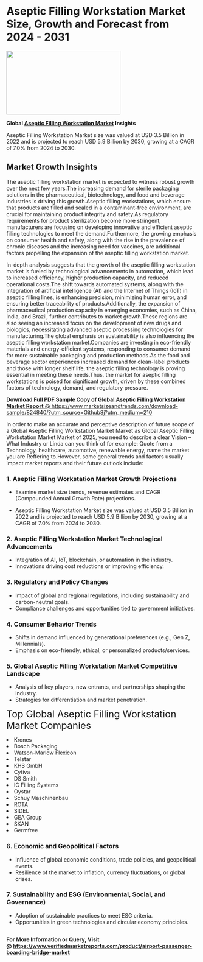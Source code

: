 <H1>Aseptic Filling Workstation Market Size, Growth and Forecast from 2024 - 2031</H1><img class="aligncenter size-medium wp-image-584254" src="https://thirdeyenews.in/wp-content/uploads/2024/09/Global-Market-Research-300x168.jpeg" alt="" width="300" height="168" /><p><strong>Global&nbsp;<a href="https://www.marketsizeandtrends.com/download-sample/824840/?utm_source=Github8j?utm_medium=210">Aseptic Filling Workstation Market</a> Insights</strong></p><p>Aseptic Filling Workstation Market size was valued at USD 3.5 Billion in 2022 and is projected to reach USD 5.9 Billion by 2030, growing at a CAGR of 7.0% from 2024 to 2030.</p><p><h2>Market Growth Insights</h2> <p>The aseptic filling workstation market is expected to witness robust growth over the next few years.The increasing demand for sterile packaging solutions in the pharmaceutical, biotechnology, and food and beverage industries is driving this growth.Aseptic filling workstations, which ensure that products are filled and sealed in a contaminant-free environment, are crucial for maintaining product integrity and safety.As regulatory requirements for product sterilization become more stringent, manufacturers are focusing on developing innovative and efficient aseptic filling technologies to meet the demand.Furthermore, the growing emphasis on consumer health and safety, along with the rise in the prevalence of chronic diseases and the increasing need for vaccines, are additional factors propelling the expansion of the aseptic filling workstation market.</p> <p><a href="#"></a></p> <p>In-depth analysis suggests that the growth of the aseptic filling workstation market is fueled by technological advancements in automation, which lead to increased efficiency, higher production capacity, and reduced operational costs.The shift towards automated systems, along with the integration of artificial intelligence (AI) and the Internet of Things (IoT) in aseptic filling lines, is enhancing precision, minimizing human error, and ensuring better traceability of products.Additionally, the expansion of pharmaceutical production capacity in emerging economies, such as China, India, and Brazil, further contributes to market growth.These regions are also seeing an increased focus on the development of new drugs and biologics, necessitating advanced aseptic processing technologies for manufacturing.The global emphasis on sustainability is also influencing the aseptic filling workstation market.Companies are investing in eco-friendly materials and energy-efficient systems, responding to consumer demand for more sustainable packaging and production methods.As the food and beverage sector experiences increased demand for clean-label products and those with longer shelf life, the aseptic filling technology is proving essential in meeting these needs.Thus, the market for aseptic filling workstations is poised for significant growth, driven by these combined factors of technology, demand, and regulatory pressure.</p> <p><a href="#"></p><p><span class=""><strong>Download Full PDF Sample Copy of Global Aseptic Filling Workstation Market Report</strong> @ <a href="https://www.marketsizeandtrends.com/download-sample/824840/?utm_source=Github8j?utm_medium=210" target="_blank">https://www.marketsizeandtrends.com/download-sample/824840/?utm_source=Github8j?utm_medium=210</a></span></p><p>In order to make an accurate and perceptive description of future scope of a Global&nbsp;Aseptic Filling Workstation Market Market as Global&nbsp;Aseptic Filling Workstation Market Market of 2025, you need to describe a clear Vision &ndash; What Industry or Linda can you think of for example: Quote from a Technology, healthcare, automotive, renewable energy, name the market you are Reffering to.However, some general trends and factors usually impact market reports and their future outlook include:</p><h3>1.&nbsp;<strong>Aseptic Filling Workstation Market Growth Projections</strong></h3><ul><li>Examine market size trends, revenue estimates and CAGR (Compounded Annual Growth Rate) projections.</li><li><p>Aseptic Filling Workstation Market size was valued at USD 3.5 Billion in 2022 and is projected to reach USD 5.9 Billion by 2030, growing at a CAGR of 7.0% from 2024 to 2030.</p></li></ul><h3>2.&nbsp;<strong>Aseptic Filling Workstation Market Technological Advancements</strong></h3><ul><li>Integration of AI, IoT, blockchain, or automation in the industry.</li><li>Innovations driving cost reductions or improving efficiency.</li></ul><h3>3.&nbsp;<strong>Regulatory and Policy Changes</strong></h3><ul><li>Impact of global and regional regulations, including sustainability and carbon-neutral goals.</li><li>Compliance challenges and opportunities tied to government initiatives.</li></ul><h3>4.&nbsp;<strong>Consumer Behavior Trends</strong></h3><ul><li>Shifts in demand influenced by generational preferences (e.g., Gen Z, Millennials).</li><li>Emphasis on eco-friendly, ethical, or personalized products/services.</li></ul><h3>5.&nbsp;<strong>Global Aseptic Filling Workstation Market Competitive Landscape</strong></h3><ul><li>Analysis of key players, new entrants, and partnerships shaping the industry.</li><li>Strategies for differentiation and market penetration.</li></ul><p data-pm-slice="1 1 []"><span style="color: inherit; font-family: inherit; font-size: 25px;">Top Global Aseptic Filling Workstation Market Companies</span></p><div class="" data-test-id=""><p><li>Krones</li><li> Bosch Packaging</li><li> Watson-Marlow Flexicon</li><li> Telstar</li><li> KHS GmbH</li><li> Cytiva</li><li> DS Smith</li><li> IC Filling Systems</li><li> Oystar</li><li> Schuy Maschinenbau</li><li> ROTA</li><li> SIDEL</li><li> GEA Group</li><li> SKAN</li><li> Germfree</li></p></div><h3>6.&nbsp;<strong>Economic and Geopolitical Factors</strong></h3><ul><li>Influence of global economic conditions, trade policies, and geopolitical events.</li><li>Resilience of the market to inflation, currency fluctuations, or global crises.</li></ul><h3>7.&nbsp;<strong>Sustainability and ESG (Environmental, Social, and Governance)</strong></h3><ul><li>Adoption of sustainable practices to meet ESG criteria.</li><li>Opportunities in green technologies and circular economy principles.</li></ul><h2><strong style="font-size: 14px;">For More Information or Query, Visit @&nbsp;</strong><a style="background-color: #ffffff; font-size: 14px;" href="https://www.marketsizeandtrends.com/report/aseptic-filling-workstation-market/" target="_blank">https://www.verifiedmarketreports.com/product/airport-passenger-boarding-bridge-market</a></h2>